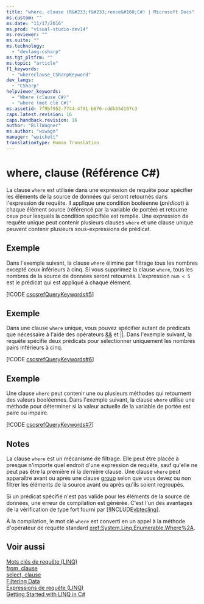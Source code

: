 ```yaml
---
title: "where, clause (R&#233;f&#233;rence&#160;C#) | Microsoft Docs"
ms.custom: ""
ms.date: "11/17/2016"
ms.prod: "visual-studio-dev14"
ms.reviewer: ""
ms.suite: ""
ms.technology: 
  - "devlang-csharp"
ms.tgt_pltfrm: ""
ms.topic: "article"
f1_keywords: 
  - "whereclause_CSharpKeyword"
dev_langs: 
  - "CSharp"
helpviewer_keywords: 
  - "Where (clause C#)"
  - "where (mot clé C#)"
ms.assetid: 7f9bf952-7744-4f91-b676-cddb55d107c3
caps.latest.revision: 16
caps.handback.revision: 16
author: "BillWagner"
ms.author: "wiwagn"
manager: "wpickett"
translationtype: Human Translation
---
```

# where, clause (R&#233;f&#233;rence&#160;C#)
La clause `where` est utilisée dans une expression de requête pour spécifier les éléments de la source de données qui seront retournés dans l'expression de requête.  Il applique une condition booléenne \(*prédicat*\) à chaque élément source \(référencé par la variable de portée\) et retourne ceux pour lesquels la condition spécifiée est remplie.  Une expression de requête unique peut contenir plusieurs clauses `where` et une clause unique peuvent contenir plusieurs sous\-expressions de prédicat.  
  
## Exemple  
 Dans l'exemple suivant, la clause `where` élimine par filtrage tous les nombres excepté ceux inférieurs à cinq.  Si vous supprimez la clause `where`, tous les nombres de la source de données seront retournés.  L'expression `num < 5` est le prédicat qui est appliqué à chaque élément.  
  
 [!CODE [cscsrefQueryKeywords#5](../CodeSnippet/VS_Snippets_VBCSharp/CsCsrefQueryKeywords#5)]  
  
## Exemple  
 Dans une clause `where`  unique, vous pouvez spécifier autant de prédicats que nécessaire à l'aide des opérateurs [&&](../../../csharp/language-reference/operators/conditional-and-operator.md) et [&#124;&#124;](../../../csharp/language-reference/operators/conditional-or-operator.md).  Dans l'exemple suivant, la requête spécifie deux prédicats pour sélectionner uniquement les nombres pairs inférieurs à cinq.  
  
 [!CODE [cscsrefQueryKeywords#6](../CodeSnippet/VS_Snippets_VBCSharp/CsCsrefQueryKeywords#6)]  
  
## Exemple  
 Une clause `where` peut contenir une ou plusieurs méthodes qui retournent des valeurs booléennes.  Dans l'exemple suivant, la clause `where` utilise une méthode pour déterminer si la valeur actuelle de la variable de portée est paire ou impaire.  
  
 [!CODE [cscsrefQueryKeywords#7](../CodeSnippet/VS_Snippets_VBCSharp/CsCsrefQueryKeywords#7)]  
  
## Notes  
 La clause `where` est un mécanisme de filtrage.  Elle peut être placée à presque n'importe quel endroit d'une expression de requête, sauf qu'elle ne peut pas être la première ni la dernière clause.  Une clause `where` peut apparaître avant ou après une clause [group](../../../csharp/language-reference/keywords/group-clause.md) selon que vous devez ou non filtrer les éléments de la source avant ou après qu'ils soient regroupés.  
  
 Si un prédicat spécifié n'est pas valide pour les éléments de la source de données, une erreur de compilation est générée.  C'est l'un des avantages de la vérification de type fort fourni par [!INCLUDE[vbteclinq](../../../csharp/includes/vbteclinq_md.md)].  
  
 À la compilation, le mot clé `where` est converti en un appel à la méthode d'opérateur de requête standard <xref:System.Linq.Enumerable.Where%2A>.  
  
## Voir aussi  
 [Mots clés de requête \(LINQ\)](../../../csharp/language-reference/keywords/query-keywords.md)   
 [from, clause](../../../csharp/language-reference/keywords/from-clause.md)   
 [select, clause](../../../csharp/language-reference/keywords/select-clause.md)   
 [Filtering Data](../../../visual-basic/programming-guide/concepts/linq/filtering-data.md)   
 [Expressions de requête \(LINQ\)](../../../csharp/programming-guide/linq-query-expressions/index.md)   
 [Getting Started with LINQ in C\#](../../../csharp/programming-guide/concepts/linq/getting-started-with-linq.md)